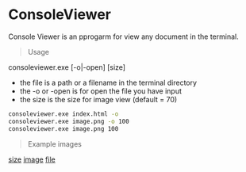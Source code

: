 # ConsoleViewer

Console Viewer is an pprogarm for view any document in the terminal.

>Usage

consoleviewer.exe <filename> [-o|-open] [size]

* the file is a path or a filename in the terminal directory
* the -o or -open is for open the file you have input
* the size is the size for image view (default = 70)

```bash
consoleviewer.exe index.html -o
consoleviewer.exe image.png -o 100
consoleviewer.exe image.png 100
```

> Example images

[size](https://github.com/JulesG10/ConsoleViewer/edit/main/image/imagesize.PNG)
[image](https://github.com/JulesG10/ConsoleViewer/edit/main/image/image.PNG)
[file](https://github.com/JulesG10/ConsoleViewer/edit/main/image/file.PNG)
